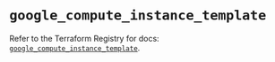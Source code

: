 # `google_compute_instance_template`

Refer to the Terraform Registry for docs: [`google_compute_instance_template`](https://registry.terraform.io/providers/hashicorp/google/6.47.0/docs/resources/compute_instance_template).
